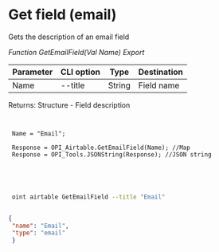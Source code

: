 ﻿---
sidebar_position: 8
---

# Get field (email)
 Gets the description of an email field


*Function GetEmailField(Val Name) Export*

 | Parameter | CLI option | Type | Destination |
 |-|-|-|-|
 | Name | --title | String | Field name |

 
 Returns: Structure - Field description

```bsl title="Code example"
	
 
 Name = "Email";
 
 Response = OPI_Airtable.GetEmailField(Name); //Map
 Response = OPI_Tools.JSONString(Response); //JSON string
 
 
	
```

```sh title="CLI command example"
 
 oint airtable GetEmailField --title "Email"


```


```json title="Result"

{
 "name": "Email",
 "type": "email"
 }

```
